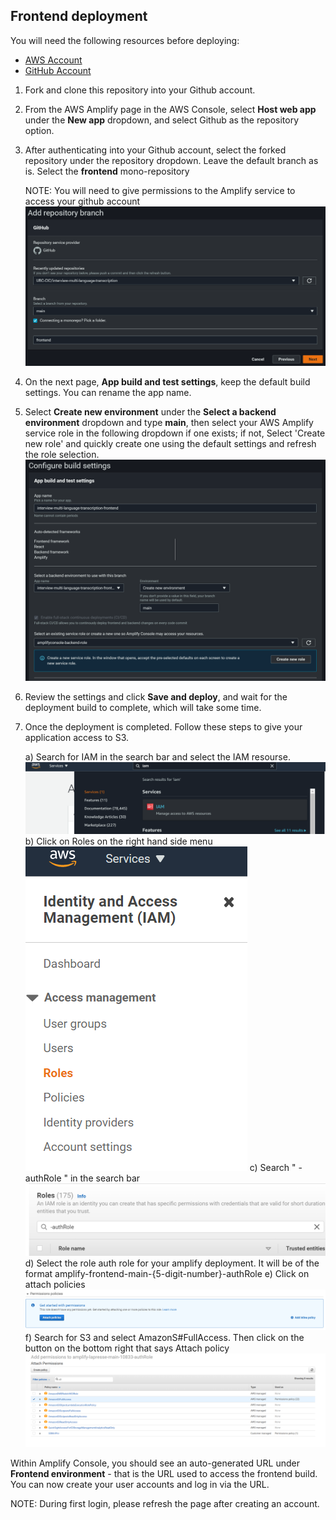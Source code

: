 ## Frontend deployment

You will need the following resources before deploying:
* [AWS Account](https://aws.amazon.com/account/)
* [GitHub Account](https://github.com)

1) Fork and clone this repository into your Github account.
2) From the AWS Amplify page in the AWS Console, select **Host web app** under the **New app** dropdown, and select 
   Github as the repository option.
3) After authenticating into your Github account, select the forked repository under the repository dropdown. Leave 
   the default branch as is. Select the **frontend** mono-repository
   
   NOTE: You will need to give permissions to the Amplify service to access your github account
![alt text](frontend-step-1.PNG)
4) On the next page, **App build and test settings**, keep the default build settings. You can rename the app name.
5) Select **Create new environment** under the **Select a backend environment** dropdown and type **main**, 
then select your AWS Amplify service role in the following dropdown if one exists; if not, Select 
   'Create new role' and quickly create one using the default settings and refresh the role selection.
![alt text](frontend-step-2.PNG)
6) Review the settings and click **Save and deploy**, and wait for the deployment build to complete, which will take 
   some time.

7) Once the deployment is completed. Follow these steps to give your application access to S3.

   a) Search for IAM in the search bar and select the IAM resourse.
   ![alt text](iam1.PNG)
   b) Click on Roles on the right hand side menu
   ![alt text](iam2.PNG)
   c) Search " -authRole " in the search bar
   ![alt text](iam3.PNG)
   d) Select the role auth role for your amplify deployment. It will be of the format amplify-frontend-main-{5-digit-number}-authRole
   e) Click on attach policies
   ![alt text](iam4.PNG)
   f) Search for S3 and select AmazonS#FullAccess. Then click on the button on the bottom right that says Attach policy
   ![alt text](iam5.PNG)


Within Amplify Console, you should see an auto-generated URL under **Frontend environment** - that is the URL used 
to access the frontend build. You can now create your user accounts and log in via the URL.

NOTE: During first login, please refresh the page after creating an account.
